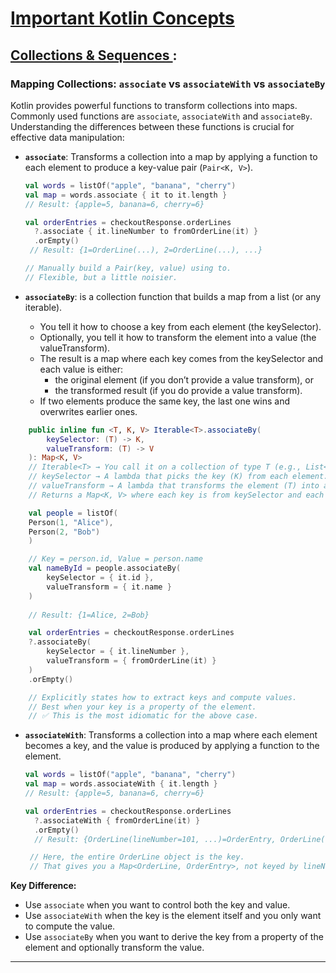 # <u> Important Kotlin Concepts </u>

## <u> Collections & Sequences </u>:

### Mapping Collections: `associate` vs `associateWith` vs `associateBy`

Kotlin provides powerful functions to transform collections into maps. Commonly used functions are `associate`, `associateWith` and `associateBy`. Understanding the differences between these functions is crucial for effective data manipulation:

- **`associate`**: Transforms a collection into a map by applying a function to each element to produce a key-value pair (`Pair<K, V>`).
  
  ```kotlin
  val words = listOf("apple", "banana", "cherry")
  val map = words.associate { it to it.length }
  // Result: {apple=5, banana=6, cherry=6}
  
  val orderEntries = checkoutResponse.orderLines
    ?.associate { it.lineNumber to fromOrderLine(it) }
    .orEmpty()
   // Result: {1=OrderLine(...), 2=OrderLine(...), ...}
  
  // Manually build a Pair(key, value) using to.
  // Flexible, but a little noisier.
  ```
- **`associateBy`**: is a collection function that builds a map from a list (or any iterable).

  - You tell it how to choose a key from each element (the keySelector). 
  - Optionally, you tell it how to transform the element into a value (the valueTransform). 
  - The result is a map where each key comes from the keySelector and each value is either:
    - the original element (if you don’t provide a value transform), or 
    - the transformed result (if you do provide a value transform). 
  - If two elements produce the same key, the last one wins and overwrites earlier ones.

```kotlin
    public inline fun <T, K, V> Iterable<T>.associateBy(
        keySelector: (T) -> K,
        valueTransform: (T) -> V
    ): Map<K, V>
    // Iterable<T> → You call it on a collection of type T (e.g., List<OrderLine>).
    // keySelector → A lambda that picks the key (K) from each element.
    // valueTransform → A lambda that transforms the element (T) into a value (V).
    // Returns a Map<K, V> where each key is from keySelector and each value

    val people = listOf(
    Person(1, "Alice"),
    Person(2, "Bob")
    )

    // Key = person.id, Value = person.name
    val nameById = people.associateBy(
        keySelector = { it.id },
        valueTransform = { it.name }
    )
    
    // Result: {1=Alice, 2=Bob}

    val orderEntries = checkoutResponse.orderLines
    ?.associateBy(
        keySelector = { it.lineNumber },
        valueTransform = { fromOrderLine(it) }
    )
    .orEmpty()

    // Explicitly states how to extract keys and compute values.
    // Best when your key is a property of the element.
    // ✅ This is the most idiomatic for the above case.
```
- **`associateWith`**: Transforms a collection into a map where each element becomes a key, and the value is produced by applying a function to the element.
  
  ```kotlin
  val words = listOf("apple", "banana", "cherry")
  val map = words.associateWith { it.length }
  // Result: {apple=5, banana=6, cherry=6}
  
  val orderEntries = checkoutResponse.orderLines
    ?.associateWith { fromOrderLine(it) }
    .orEmpty()
    // Result: {OrderLine(lineNumber=101, ...)=OrderEntry, OrderLine(lineNumber=102, ...)=OrderEntry, ...}
  
   // Here, the entire OrderLine object is the key.
   // That gives you a Map<OrderLine, OrderEntry>, not keyed by lineNumber.
  ```

**Key Difference:**
- Use `associate` when you want to control both the key and value.
- Use `associateWith` when the key is the element itself and you only want to compute the value.
- Use `associateBy` when you want to derive the key from a property of the element and optionally transform the value.

---
